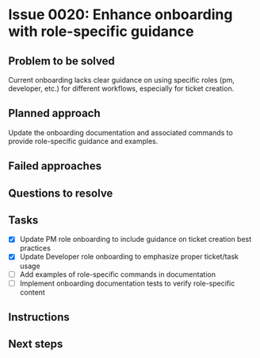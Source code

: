 # Issue 0020: Enhance onboarding with role-specific guidance

## Problem to be solved
Current onboarding lacks clear guidance on using specific roles (pm, developer, etc.) for different workflows, especially for ticket creation.

## Planned approach
Update the onboarding documentation and associated commands to provide role-specific guidance and examples.

## Failed approaches


## Questions to resolve


## Tasks
- [x] Update PM role onboarding to include guidance on ticket creation best practices
- [x] Update Developer role onboarding to emphasize proper ticket/task usage
- [ ] Add examples of role-specific commands in documentation
- [ ] Implement onboarding documentation tests to verify role-specific content

## Instructions


## Next steps

